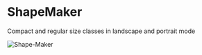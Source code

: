 # ShapeMaker
Compact and regular size classes in landscape and portrait mode   

![Shape-Maker](https://user-images.githubusercontent.com/21291866/80722106-4ceb3d00-8aff-11ea-880f-6ab5db9db8d4.gif)

